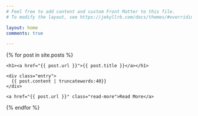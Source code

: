 ```yaml
---
# Feel free to add content and custom Front Matter to this file.
# To modify the layout, see https://jekyllrb.com/docs/themes/#overriding-theme-defaults

layout: home
comments: true

---
```


<div class="posts">
  {% for post in site.posts %}
  <article class="post">    
    
    <h1><a href="{{ post.url }}">{{ post.title }}</a></h1>

    <div class="entry">
      {{ post.content | truncatewords:40}}
    </div>
    
    <a href="{{ post.url }}" class="read-more">Read More</a>
  </article>
  {% endfor %}
</div>
